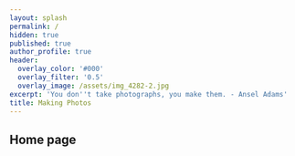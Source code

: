 ```yaml
---
layout: splash
permalink: /
hidden: true
published: true
author_profile: true
header:
  overlay_color: '#000'
  overlay_filter: '0.5'
  overlay_image: /assets/img_4282-2.jpg
excerpt: 'You don''t take photographs, you make them. - Ansel Adams'
title: Making Photos
---
```



## Home page
